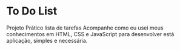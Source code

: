 # To Do List
 Projeto Prático lista de tarefas
 Acompanhe como eu usei meus conhecimentos em HTML, CSS e JavaScript para desenvolver está aplicação, simples e necessária.
